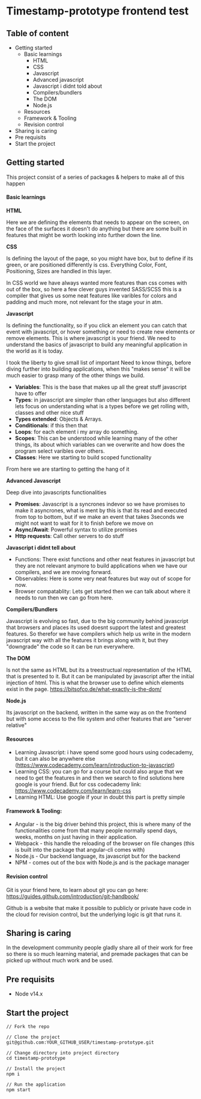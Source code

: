 # Timestamp-prototype frontend test

## Table of content

- Getting started
  - Basic learnings
    - HTML
    - CSS
    - Javascript
    - Advanced javascript
    - Javascript i didnt told about
    - Compilers/bundlers
    - The DOM
    - Node.js
  - Resources
  - Framework & Tooling
  - Revision control
- Sharing is caring
- Pre requisits
- Start the project

## Getting started

This project consist of a series of packages & helpers to make all of this happen

#### Basic learnings

**HTML**

Here we are defining the elements that needs to appear on the screen, on the face of the surfaces it doesn't do anything but there are some built in features that might be worth looking into further down the line.

**CSS**

Is defining the layout of the page, so you might have box, but to define if its green, or are positioned differently is css. Everything Color, Font, Positioning, Sizes are handled in this layer.

In CSS world we have always wanted more features than css comes with out of the box, so here a few clever guys invented SASS/SCSS this is a compiler that gives us some neat features like varibles for colors and padding and much more, not relevant for the stage your in atm.

**Javascript**

Is defining the functionality, so if you click an element you can catch that event with javascript, or hover something or need to create new elements or remove elements. This is where javascript is your friend. We need to understand the basics of javascript to build any meaningful application in the world as it is today.

I took the liberty to give small list of important Need to know things, before diving further into building applications, when this "makes sense" it will be much easier to grasp many of the other things we build.

- **Variables**: This is the base that makes up all the great stuff javascript have to offer
- **Types**: in javascript are simpler than other languages but also different lets focus on understanding what is a types before we get rolling with, classes and other nice stuff
- **Types extended**: Objects & Arrays.
- **Conditionals**: if this then that
- **Loops**: for each element i my array do something.
- **Scopes**: This can be understood while learning many of the other things, its about which variables can we overwrite and how does the program select varibles over others.
- **Classes**: Here we starting to build scoped functionality

From here we are starting to getting the hang of it

**Advanced Javascript**

Deep dive into javascripts functionalities

- **Promises**: Javascript is a syncrones indevor so we have promises to make it asyncrones, what is ment by this is that its read and executed from top to bottom, but if we make an event that takes 3seconds we might not want to wait for it to finish before we move on
- **Async/Await**: Powerful syntax to utilize promises
- **Http requests**: Call other servers to do stuff

**Javascript i didnt tell about**

- Functions: There exist functions and other neat features in javascript but they are not relevant anymore to build applications when we have our compilers, and we are moving forward.
- Observables: Here is some very neat features but way out of scope for now.
- Browser compatablity: Lets get started then we can talk about where it needs to run then we can go from here.

**Compilers/Bundlers**

Javascript is evolving so fast, due to the big community behind javascript that browsers and places its used doesnt support the latest and greatest features. So therefor we have compilers which help us write in the modern javascript way with all the features it brings along with it, but they "downgrade" the code so it can be run everywhere.

**The DOM**

Is not the same as HTML but its a treestructual representation of the HTML that is presented to it. But it can be manipulated by javascript after the initial injection of html. This is what the browser use to define which elements exist in the page.
https://bitsofco.de/what-exactly-is-the-dom/

**Node.js**

Its javascript on the backend, written in the same way as on the frontend but with some access to the file system and other features that are "server relative"

#### Resources

- Learning Javascript: i have spend some good hours using codecademy, but it can also be anywhere else (https://www.codecademy.com/learn/introduction-to-javascript)
- Learning CSS: you can go for a course but could also argue that we need to get the features in and then we search to find solutions here google is your friend. But for css codecademy link: https://www.codecademy.com/learn/learn-css
- Learning HTML: Use google if your in doubt this part is pretty simple

#### Framework & Tooling:

- Angular - is the big driver behind this project, this is where many of the functionalities come from that many people normally spend days, weeks, months on just having in their application.
- Webpack - this handle the reloading of the browser on file changes (this is built into the package that angular-cli comes with)
- Node.js - Our backend language, its javascript but for the backend
- NPM - comes out of the box with Node.js and is the package manager

#### Revision control

Git is your friend here, to learn about git you can go here:
https://guides.github.com/introduction/git-handbook/

Github is a website that make it possible to publicly or private have code in the cloud for revision control, but the underlying logic is git that runs it.

## Sharing is caring

In the development community people gladly share all of their work for free so there is so much learning material, and premade packages that can be picked up without much work and be used.

## Pre requisits

- Node v14.x

## Start the project

```
// Fork the repo

// Clone the project
git@github.com:YOUR_GITHUB_USER/timestamp-prototype.git

// Change directory into project directory
cd timestamp-prototype

// Install the project
npm i

// Run the application
npm start
```
